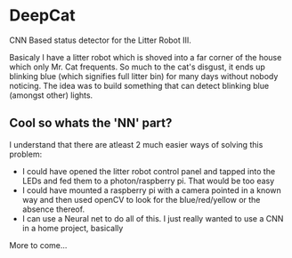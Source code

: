 # DeepCat
CNN Based status detector for the Litter Robot III. 

Basicaly I have a litter robot which is shoved into a far corner of the house which only Mr. Cat frequents. So much to the cat's disgust, it ends up blinking blue (which signifies full litter bin) for many days without nobody noticing. The idea was to build something that can detect blinking blue (amongst other) lights. 

## Cool so whats the 'NN' part?
I understand that there are atleast 2 much easier ways of solving this problem:
- I could have opened the litter robot control panel and tapped into the LEDs and fed them to a photon/raspberry pi. That would be too easy
- I could have mounted a raspberry pi with a camera pointed in a known way and then used openCV to look for the blue/red/yellow or the absence thereof.
- I can use a Neural net to do all of this. I just really wanted to use a CNN in a home project, basically

More to come...

